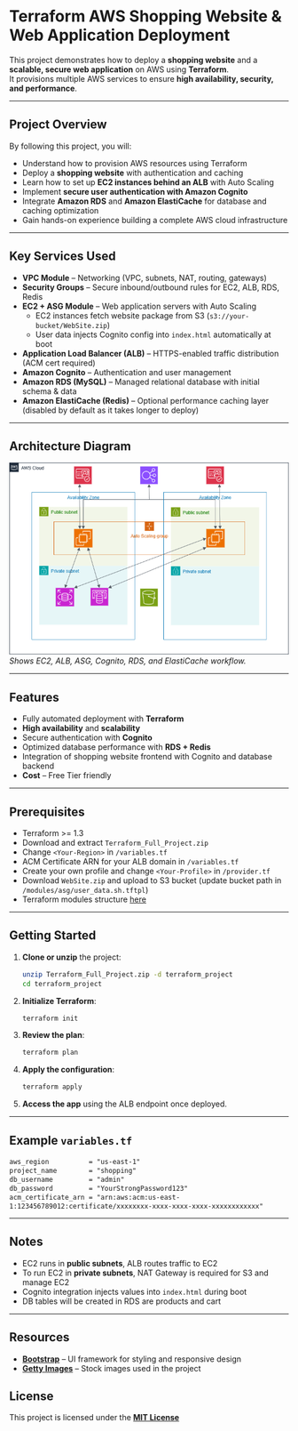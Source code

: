 # Terraform AWS Shopping Website & Web Application Deployment

This project demonstrates how to deploy a **shopping website** and a **scalable, secure web application** on AWS using **Terraform**.  
It provisions multiple AWS services to ensure **high availability, security, and performance**.

---

## Project Overview

By following this project, you will:

- Understand how to provision AWS resources using Terraform  
- Deploy a **shopping website** with authentication and caching  
- Learn how to set up **EC2 instances behind an ALB** with Auto Scaling  
- Implement **secure user authentication with Amazon Cognito**  
- Integrate **Amazon RDS** and **Amazon ElastiCache** for database and caching optimization  
- Gain hands-on experience building a complete AWS cloud infrastructure  

---

## Key Services Used

- **VPC Module** – Networking (VPC, subnets, NAT, routing, gateways)  
- **Security Groups** – Secure inbound/outbound rules for EC2, ALB, RDS, Redis  
- **EC2 + ASG Module** – Web application servers with Auto Scaling  
  - EC2 instances fetch website package from S3 (`s3://your-bucket/WebSite.zip`)  
  - User data injects Cognito config into `index.html` automatically at boot 
- **Application Load Balancer (ALB)** – HTTPS-enabled traffic distribution (ACM cert required)  
- **Amazon Cognito** – Authentication and user management  
- **Amazon RDS (MySQL)** – Managed relational database with initial schema & data  
- **Amazon ElastiCache (Redis)** – Optional performance caching layer (disabled by default as it takes longer to deploy)


---

## Architecture Diagram

![AWS Architecture Diagram](./Project-Diagram.png)  
*Shows EC2, ALB, ASG, Cognito, RDS, and ElastiCache workflow.*

---

## Features

- Fully automated deployment with **Terraform**  
- **High availability** and **scalability**  
- Secure authentication with **Cognito**  
- Optimized database performance with **RDS + Redis**  
- Integration of shopping website frontend with Cognito and database backend  
- **Cost** – Free Tier friendly

---

## Prerequisites

- Terraform >= 1.3  
- Download and extract `Terraform_Full_Project.zip`
- Change `<Your-Region>` in `/variables.tf`
- ACM Certificate ARN for your ALB domain in `/variables.tf`
- Create your own profile and change `<Your-Profile>` in `/provider.tf` 
- Download `WebSite.zip` and upload to S3 bucket (update bucket path in `/modules/asg/user_data.sh.tftpl`)  
- Terraform modules structure [here](./Structure)

---

## Getting Started

1. **Clone or unzip** the project:
   ```bash
   unzip Terraform_Full_Project.zip -d terraform_project
   cd terraform_project
   ```

2. **Initialize Terraform**:
   ```bash
   terraform init
   ```

3. **Review the plan**:
   ```bash
   terraform plan
   ```

4. **Apply the configuration**:
   ```bash
   terraform apply
   ```

5. **Access the app** using the ALB endpoint once deployed.

---

## Example `variables.tf`

```hcl
aws_region          = "us-east-1"
project_name        = "shopping"
db_username         = "admin"
db_password         = "YourStrongPassword123"
acm_certificate_arn = "arn:aws:acm:us-east-1:123456789012:certificate/xxxxxxxx-xxxx-xxxx-xxxx-xxxxxxxxxxxx"
```

---

## Notes

- EC2 runs in **public subnets**, ALB routes traffic to EC2  
- To run EC2 in **private subnets**, NAT Gateway is required for S3 and manage EC2  
- Cognito integration injects values into `index.html` during boot  
- DB tables will be created in RDS are products and cart

---

## Resources

- **[Bootstrap](https://getbootstrap.com/)** – UI framework for styling and responsive design  
- **[Getty Images](https://www.gettyimages.com/)** – Stock images used in the project  

## License

This project is licensed under the [**MIT License**](./LICENSE)  
